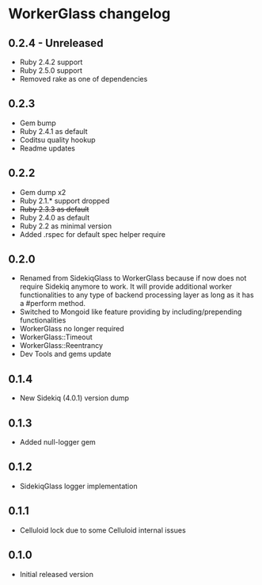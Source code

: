 # WorkerGlass changelog

## 0.2.4 - Unreleased
- Ruby 2.4.2 support
- Ruby 2.5.0 support
- Removed rake as one of dependencies

## 0.2.3
- Gem bump
- Ruby 2.4.1 as default
- Coditsu quality hookup
- Readme updates

## 0.2.2
- Gem dump x2
- Ruby 2.1.* support dropped
- ~~Ruby 2.3.3 as default~~
- Ruby 2.4.0 as default
- Ruby 2.2 as minimal version
- Added .rspec for default spec helper require

## 0.2.0
- Renamed from SidekiqGlass to WorkerGlass because if now does not require Sidekiq anymore to work. It will provide additional worker functionalities to any type of backend processing layer as long as it has a #perform method.
- Switched to Mongoid like feature providing by including/prepending functionalities
- WorkerGlass no longer required
- WorkerGlass::Timeout
- WorkerGlass::Reentrancy
- Dev Tools and gems update

## 0.1.4

- New Sidekiq (4.0.1) version dump

## 0.1.3

- Added null-logger gem

## 0.1.2

- SidekiqGlass logger implementation

## 0.1.1

- Celluloid lock due to some Celluloid internal issues

## 0.1.0

- Initial released version
